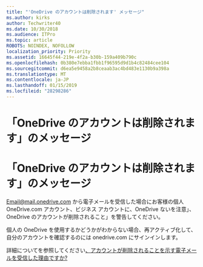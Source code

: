 ```yaml
---
title: "'OneDrive のアカウントは削除されます' メッセージ"
ms.author: kirks
author: Techwriter40
ms.date: 10/30/2018
ms.audience: ITPro
ms.topic: article
ROBOTS: NOINDEX, NOFOLLOW
localization_priority: Priority
ms.assetid: 16645f44-219e-4f2a-b30b-159a409b790c
ms.openlocfilehash: 0b380e7ebba1fbb1f96595d9d1b4c82484cee104
ms.sourcegitcommit: d6ea5e9458a2b8ceaab3ac4bd483e1130b9a398a
ms.translationtype: MT
ms.contentlocale: ja-JP
ms.lasthandoff: 01/15/2019
ms.locfileid: "28298286"
---
```

# <a name="onedrive-account-will-be-deleted-message"></a>「OneDrive のアカウントは削除されます」のメッセージ

# <a name="onedrive-account-will-be-deleted-message"></a>「OneDrive のアカウントは削除されます」のメッセージ

Email@mail.onedrive.com から電子メールを受信した場合にお客様の個人 OneDrive.com アカウント、ビジネス アカウントに、OneDrive ないを注意」、OneDrive のアカウントが削除されること」を警告してください。 
  
個人の OneDrive を使用するかどうかがわからない場合、再アクティブ化して、自分のアカウントを確認するのには onedrive.com にサインインします。
  
詳細についてを参照してください[、アカウントが削除されることを示す電子メールを受信した理由ですか?](https://go.microsoft.com/fwlink/?linkid=2036151&amp;clcid=0x409)
  

